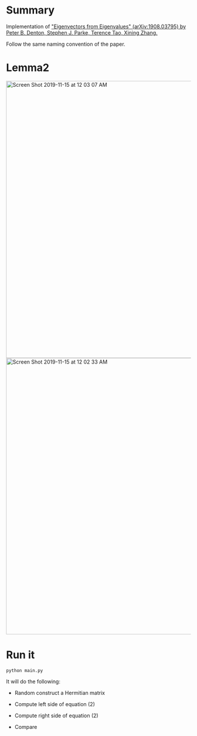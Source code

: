 # Summary

Implementation of ["Eigenvectors from Eigenvalues" (arXiv:1908.03795) by Peter B. Denton, Stephen J. Parke, Terence Tao, Xining Zhang.](https://arxiv.org/pdf/1908.03795.pdf)


Follow the same naming convention of the paper.

# Lemma2

<img width="756" alt="Screen Shot 2019-11-15 at 12 03 07 AM" src="https://user-images.githubusercontent.com/8921629/68926873-53495080-073b-11ea-9f5f-5e8af57a57b1.png">

<img width="754" alt="Screen Shot 2019-11-15 at 12 02 33 AM" src="https://user-images.githubusercontent.com/8921629/68926839-43ca0780-073b-11ea-89d9-8f31805669d2.png">


# Run it

```
python main.py
```

It will do the following:

* Random construct a Hermitian matrix

* Compute left side of equation (2)

* Compute right side of equation (2)

* Compare